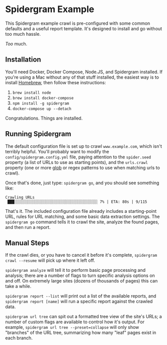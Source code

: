 # Spidergram Example

This Spidergram example crawl is pre-configured with some common defaults
and a useful report template. It's designed to install and go without too
much hassle.

*Too* much.

## Installation

You'll need Docker, Docker Compose, Node.JS, and Spidergram installed. If you're
using a Mac without any of that stuff installed, the easiest way is to install
[Homebrew](https://brew.sh), then follow these instructions:

1. `brew install node`
2. `brew install docker-compose`
3. `npm install -g spidergram`
4. `docker-compose up --detach`

Congratulations. Things are installed.

## Running Spidergram

The default configuration file is set up to crawl `www.example.com`, which isn't terribly
helpful. You'll probably want to modify the `config/spidergram.config.yml` file, paying
attention to the `spider.seed` property (a list of URLs to use as starting points), and
the `urls.crawl` property (one or more [glob](https://lironzluf.github.io/minimatch-playground/) or regex patterns to use when matching urls
to crawl).

Once that's done, just type: `spidergram go`, and you should see something like:

```
Crawling URLs
 ███░░░░░░░░░░░░░░░░░░░░░░░░░░░░░░░░░░░░░ 7% | ETA: 80s | 9/115
```

That's it. The included configuration file already includes a starting-point URL,
rules for URL matching, and some basic data extraction settings. The `spidergram go`
command tells it to crawl the site, analyze the found pages, and then run a report.

## Manual Steps

If the crawl dies, or you have to cancel it before it's complete, `spidergram crawl --resume`
will pick up where it left off.

`spidergram analyze` will tell it to perform basic page processing and analysis;
there are a number of flags to turn specific analysis options on and off. On extremely
large sites (dozens of thousands of pages) this can take a while.

`spidergram report --list` will print out a list of the available reports, and
`spidergram report [name]` will run a specific report against the crawled data.

`spidergram url tree` can spit out a formatted tree view of the site's URLs; a
number of custom flags are available to control how it's output. For example,
`spidergram url tree --preset=collapse` will only show "branches" of the URL tree,
summarizing how many "leaf" pages exist in each branch.